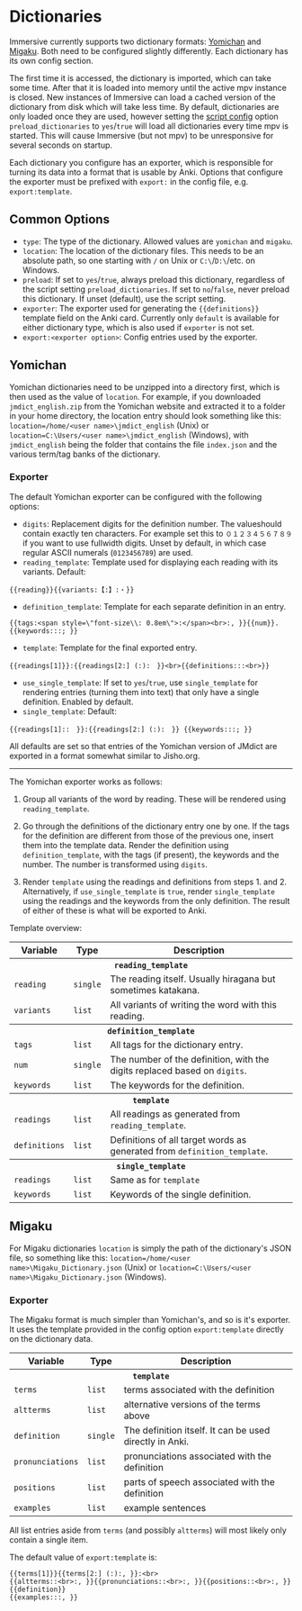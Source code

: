 # Dictionaries

Immersive currently supports two dictionary formats:
[Yomichan](https://foosoft.net/projects/yomichan/) and
[Migaku](https://ankiweb.net/shared/info/1655992655). Both need to be
configured slightly differently. Each dictionary has its own config section.

The first time it is accessed, the dictionary is imported, which can take some
time. After that it is loaded into memory until the active mpv instance is
closed. New instances of Immersive can load a cached version of the dictionary
from disk which will take less time. By default, dictionaries are only loaded
once they are used, however setting the [script config](doc/script-config.md)
option `preload_dictionaries` to `yes`/`true` will load all dictionaries every
time mpv is started. This will cause Immersive (but not mpv) to be
unresponsive for several seconds on startup.

Each dictionary you configure has an exporter, which is responsible for
turning its data into a format that is usable by Anki. Options that configure
the exporter must be prefixed with `export:` in the config file, e.g.
`export:template`.

## Common Options

- `type`: The type of the dictionary. Allowed values are `yomichan` and `migaku`.
- `location`: The location of the dictionary files. This needs to be an absolute
  path, so one starting with `/` on Unix or `C:\`/`D:\`/etc. on Windows.
- `preload`: If set to `yes`/`true`, always preload this dictionary,
  regardless of the script setting `preload_dictionaries`. If set to
  `no`/`false`, never preload this dictionary. If unset (default), use the
  script setting.
- `exporter`: The exporter used for generating the `{{definitions}}` template
  field on the Anki card. Currently only `default` is available for either
  dictionary type, which is also used if `exporter` is not set.
- `export:<exporter option>`: Config entries used by the exporter.


## Yomichan

Yomichan dictionaries need to be unzipped into a directory first, which is
then used as the value of `location`. For example, if you downloaded
`jmdict_english.zip` from the Yomichan website and extracted it to a folder in
your home directory, the location entry should look something like this:
`location=/home/<user name>\jmdict_english` (Unix) or `location=C:\Users/<user
name>\jmdict_english` (Windows), with `jmdict_english` being the folder that
contains the file `index.json` and the various term/tag banks of the
dictionary.

### Exporter

The default Yomichan exporter can be configured with the following options:

- `digits`: Replacement digits for the definition number. The valueshould
  contain exactly ten characters. For example set this to `０１２３４５６７８９` if you
  want to use fullwidth digits. Unset by default, in which case regular ASCII
  numerals (`0123456789`) are used.
- `reading_template`: Template used for displaying each reading with its
  variants. Default:

```
{{reading}}{{variants:【:】:・}}
```

- `definition_template`: Template for each separate definition in an entry.

```
{{tags:<span style=\"font-size\\: 0.8em\">:</span><br>:, }}{{num}}. {{keywords:::; }}
```

- `template`: Template for the final exported entry.

```
{{readings[1]}}:{{readings[2:] (:):　}}<br>{{definitions:::<br>}}
```

- `use_single_template`: If set to `yes`/`true`, use `single_template` for
  rendering entries (turning them into text) that only have a single definition.
  Enabled by default.
- `single_template`: Default:

```
{{readings[1]::　}}:{{readings[2:] (:):　}} {{keywords:::; }}
```

All defaults are set so that entries of the Yomichan version of JMdict are
exported in a format somewhat similar to Jisho.org.

---

The Yomichan exporter works as follows:

1. Group all variants of the word by reading. These will be rendered using
   `reading_template`.

2. Go through the definitions of the dictionary entry one by one. If the tags
   for the definition are different from those of the previous one, insert them
   into the template data. Render the definition using `definition_template`,
   with the tags (if present), the keywords and the number. The number is
   transformed using `digits`.

3. Render `template` using the readings and definitions from steps 1. and 2.
   Alternatively, if `use_single_template` is `true`, render `single_template`
   using the readings and the keywords from the only definition. The result of
   either of these is what will be exported to Anki.

Template overview:

<table>
	<tr>
		<th>Variable</th>
		<th>Type</th>
		<th>Description</th>
	</tr>
	<tr>
		<th colspan="3"><code>reading_template</code></th>
	</tr>
	<tr>
		<td><code>reading</code></td>
		<td><code>single</code></td>
		<td>The reading itself. Usually hiragana but sometimes katakana.</td>
	</tr>
	<tr>
		<td><code>variants</code></td>
		<td><code>list</code></td>
		<td>All variants of writing the word with this reading.</td>
	</tr>
	<tr>
		<th colspan="3"><code>definition_template</code></th>
	</tr>
	<tr>
		<td><code>tags</code></td>
		<td><code>list</code></td>
		<td>All tags for the dictionary entry.</td>
	<tr>
		<td><code>num</code></td>
		<td><code>single</code></td>
		<td>The number of the definition, with the digits replaced based on <code>digits</code>.</td>
	<tr>
		<td><code>keywords</code></td>
		<td><code>list</code></td>
		<td>The keywords for the definition.</td>
	<tr>
		<th colspan="3"><code>template</code></th>
	</tr>
	<tr>
		<td><code>readings</code></td>
		<td><code>list</code></td>
		<td>All readings as generated from <code>reading_template</code>.</td>
	</tr>
	<tr>
		<td><code>definitions</code></td>
		<td><code>list</code></td>
		<td>Definitions of all target words as generated from <code>definition_template</code>.</td>
	</tr>
	<tr>
		<th colspan="3"><code>single_template</code></th>
	</tr>
	<tr>
		<td><code>readings</code></td>
		<td><code>list</code></td>
		<td>Same as for <code>template</code></td>
	</tr>
	<tr>
		<td><code>keywords</code></td>
		<td><code>list</code></td>
		<td>Keywords of the single definition.</td>
	</tr>
</table>


## Migaku

For Migaku dictionaries `location` is simply the path of the dictionary's JSON
file, so something like this: `location=/home/<user
name>\Migaku_Dictionary.json` (Unix) or `location=C:\Users/<user
name>\Migaku_Dictionary.json` (Windows).

### Exporter

The Migaku format is much simpler than Yomichan's, and so is it's exporter. It
uses the template provided in the config option `export:template` directly on
the dictionary data.

<table>
	<tr>
		<th>Variable</th>
		<th>Type</th>
		<th>Description</th>
	</tr>
	<tr>
		<th colspan="3"><code>template</code></th>
	</tr>
	<tr>
		<td><code>terms</code></td>
		<td><code>list</code></td>
		<td>terms associated with the definition</td>
	</tr>
	<tr>
		<td><code>altterms</code></td>
		<td><code>list</code></td>
		<td>alternative versions of the terms above</td>
	</tr>
	<tr>
		<td><code>definition</code></td>
		<td><code>single</code></td>
		<td>The definition itself. It can be used directly in Anki.</td>
	</tr>
	<tr>
		<td><code>pronunciations</code></td>
		<td><code>list</code></td>
		<td>pronunciations associated with the definition</td>
	</tr>
	<tr>
		<td><code>positions</code></td>
		<td><code>list</code></td>
		<td>parts of speech associated with the definition</td>
	</tr>
	<tr>
		<td><code>examples</code></td>
		<td><code>list</code></td>
		<td>example sentences</td>
	</tr>
</table>

All list entries aside from `terms` (and possibly `altterms`) will most likely
only contain a single item.

The default value of `export:template` is:

```
{{terms[1]}}{{terms[2:] (:):, }}:<br>
{{altterms::<br>:, }}{{pronunciations::<br>:, }}{{positions::<br>:, }}
{{definition}}
{{examples:::, }}
```
